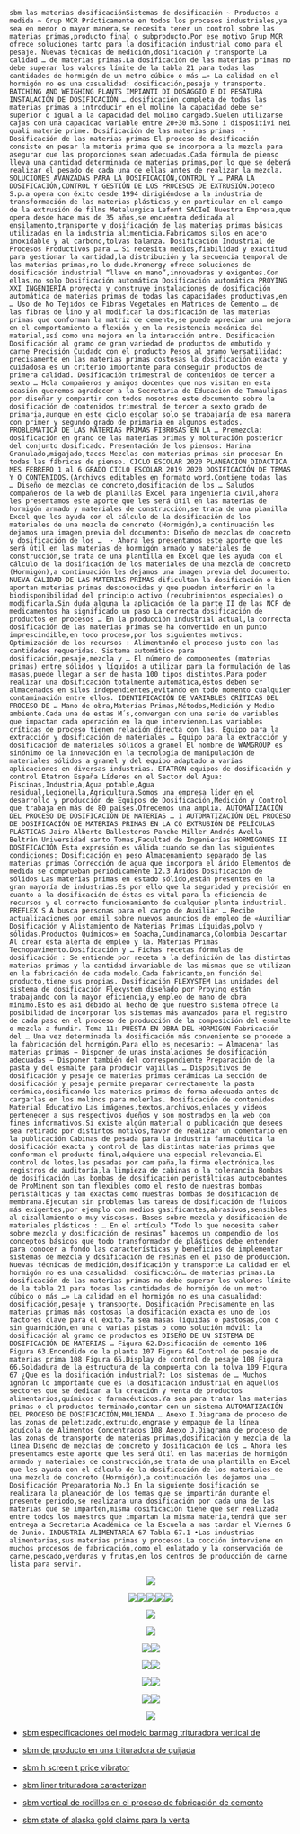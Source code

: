 
```
sbm las materias dosificaciónSistemas de dosificación ~ Productos a medida ~ Grup MCR Prácticamente en todos los procesos industriales,ya sea en menor o mayor manera,se necesita tener un control sobre las materias primas,producto final o subproducto.Por ese motivo Grup MCR ofrece soluciones tanto para la dosificación industrial como para el pesaje. Nuevas técnicas de medición,dosificación y transporte La calidad … de materias primas.La dosificación de las materias primas no debe superar los valores límite de la tabla 21 para todas las cantidades de hormigón de un metro cúbico o más …» La calidad en el hormigón no es una casualidad: dosificación,pesaje y transporte. BATCHING AND WEIGHING PLANTS IMPIANTI DI DOSAGGIO E DI PESATURA INSTALACIÓN DE DOSIFICACIÓN … dosificación completa de todas las materias primas a introducir en el molino la capacidad debe ser superior o igual a la capacidad del molino cargado.Suelen utilizarse cajas con una capacidad variable entre 20÷30 m3.Sono i dispositivi nei quali materie prime. Dosificación de las materias primas  · Dosificación de las materias primas El proceso de dosificación consiste en pesar la materia prima que se incorpora a la mezcla para asegurar que las proporciones sean adecuadas.Cada fórmula de pienso lleva una cantidad determinada de materias primas,por lo que se deberá realizar el pesado de cada una de ellas antes de realizar la mezcla. SOLUCIONES AVANZADAS PARA LA DOSIFICACIÓN,CONTROL Y … PARA LA DOSIFICACIÓN,CONTROL Y GESTIÓN DE LOS PROCESOS DE EXTRUSIÓN.Doteco S.p.a opera con éxito desde 1994 dirigiéndose a la industria de transformación de las materias plásticas,y en particular en el campo de la extrusión de films Metalurgica Lefont SACIeI Nuestra Empresa,que opera desde hace más de 35 años,se encuentra dedicada al ensilamento,transporte y dosificación de las materias primas básicas utilizadas en la industria alimenticia.Fabricamos silos en acero inoxidable y al carbono,tolvas balanza. Dosificación Industrial de Procesos Productivos para … Si necesita medios,fiabilidad y exactitud para gestionar la cantidad,la distribución y la secuencia temporal de las materias primas,no lo dude.Kronergy ofrece soluciones de dosificación industrial “llave en mano”,innovadoras y exigentes.Con ellas,no solo Dosificación automática Dosificación automática PROYING XXI INGENIERÍA proyecta y construye instalaciones de dosificación automática de materias primas de todas las capacidades productivas,en … Uso de No Tejidos de Fibras Vegetales en Matrices de Cemento … de las fibras de lino y al modificar la dosificación de las materias primas que conforman la matriz de cemento,se puede apreciar una mejora en el comportamiento a flexión y en la resistencia mecánica del material,así como una mejora en la interacción entre. Dosificación Dosificación al gramo de gran variedad de productos de embutido y carne Precisión Cuidado con el producto Pesos al gramo Versatilidad: precisamente en las materias primas costosas la dosificación exacta y cuidadosa es un criterio importante para conseguir productos de primera calidad. Dosificación trimestral de contenidos de tercer a sexto … Hola compañeros y amigos docentes que nos visitan en esta ocasión queremos agradecer a la Secretaria de Educación de Tamaulipas por diseñar y compartir con todos nosotros este documento sobre la dosificación de contenidos trimestral de tercer a sexto grado de primaria,aunque en este ciclo escolar solo se trabajaría de esa manera con primer y segundo grado de primaria en algunos estados. PROBLEMÁTICA DE LAS MATERIAS PRIMAS FIBROSAS EN LA … Premezcla: dosificación en grano de las materias primas y molturación posterior del conjunto dosificado. Presentación de los piensos: Harina Granulado,migajado,tacos Mezclas con materias primas sin procesar En todas las fábricas de pienso. CICLO ESCOLAR 2020 PLANEACION DIDACTICA MES FEBRERO 1 al 6 GRADO CICLO ESCOLAR 2019 2020 DOSIFICACIÓN DE TEMAS Y O CONTENIDOS.(Archivos editables en formato word.Contiene todas las … Diseño de mezclas de concreto,dosificación de los … Saludos compañeros de la web de planillas Excel para ingeniería civil,ahora les presentamos este aporte que les será útil en las materias de hormigón armado y materiales de construcción,se trata de una planilla Excel que les ayuda con el cálculo de la dosificación de los materiales de una mezcla de concreto (Hormigón),a continuación les dejamos una imagen previa del documento: Diseño de mezclas de concreto y dosificación de los …  · Ahora les presentamos este aporte que les será útil en las materias de hormigón armado y materiales de construcción,se trata de una plantilla en Excel que les ayuda con el cálculo de la dosificación de los materiales de una mezcla de concreto (Hormigón),a continuación les dejamos una imagen previa del documento: NUEVA CALIDAD DE LAS MATERIAS PRIMAS dificultan la dosificación o bien aportan materias primas desconocidas y que pueden interferir en la biodisponibilidad del principio activo (recubrimientos especiales) o modificarla.Sin duda alguna la aplicación de la parte II de las NCF de medicamentos ha significado un paso La correcta dosificación de productos en procesos … En la producción industrial actual,la correcta dosificación de las materias primas se ha convertido en un punto imprescindible,en todo proceso,por los siguientes motivos: Optimización de los recursos : Alimentando el proceso justo con las cantidades requeridas. Sistema automático para dosificación,pesaje,mezcla y … El número de componentes (materias primas) entre sólidos y líquidos a utilizar para la formulación de las masas,puede llegar a ser de hasta 100 tipos distintos.Para poder realizar una dosificación totalmente automática,éstos deben ser almacenados en silos independientes,evitando en todo momento cualquier contaminación entre ellos. IDENTIFICACIÓN DE VARIABLES CRÍTICAS DEL PROCESO DE … Mano de obra,Materias Primas,Métodos,Medición y Medio ambiente.Cada una de estas M´s,convergen con una serie de variables que impactan cada operación en la que intervienen.Las variables críticas de proceso tienen relación directa con las. Equipo para la extracción y dosificación de materiales … Equipo para la extracción y dosificación de materiales sólidos a granel El nombre de WAMGROUP es sinónimo de la innovación en la tecnología de manipulación de materiales sólidos a granel y del equipo adaptado a varias aplicaciones en diversas industrias. ETATRON equipos de dosificación y control Etatron España Líderes en el Sector del Agua: Piscinas,Industria,Agua potable,Agua residual,Legionella,Agricultura.Somos una empresa líder en el desarrollo y producción de Equipos de Dosificación,Medición y Control que trabaja en más de 80 países.Ofrecemos una amplia. AUTOMATIZACIÓN DEL PROCESO DE DOSIFICACIÓN DE MATERIAS … 1 AUTOMATIZACIÓN DEL PROCESO DE DOSIFICACIÓN DE MATERIAS PRIMAS EN LA CO EXTRUSIÓN DE PELÍCULAS PLÁSTICAS Jairo Alberto Ballesteros Panche Miller Andrés Avella Beltrán Universidad santo Tomas,Facultad de Ingenierías HORMIGONES II DOSIFICACIÓN Esta expresión es válida cuando se dan las siguientes condiciones: Dosificación en peso Almacenamiento separado de las materias primas Corrección de agua que incorpora el árido Elementos de medida se comprueban periódicamente 12.3 Áridos Dosificación de sólidos Las materias primas en estado sólido,están presentes en la gran mayoría de industrias.Es por ello que la seguridad y precisión en cuanto a la dosificación de éstas es vital para la eficiencia de recursos y el correcto funcionamiento de cualquier planta industrial. PREFLEX S A busca personas para el cargo de Auxiliar … Recibe actualizaciones por email sobre nuevos anuncios de empleo de «Auxiliar Dosificación y Alistamiento de Materias Primas Líquidas,polvo y sólidas.Productos Químicos» en Soacha,Cundinamarca,Colombia Descartar Al crear esta alerta de empleo y la. Materias Primas Tecnopavimento.Dosificación y … Fichas recetas fórmulas de dosificación : Se entiende por receta a la definición de las distintas materias primas y la cantidad invariable de las mismas que se utilizan en la fabricación de cada modelo.Cada fabricante,en función del producto,tiene sus propias. Dosificación FLEXYSTEM Las unidades del sistema de dosificación Flexystem diseñado por Proying están trabajando con la mayor eficiencia,y empleo de mano de obra mínimo.Esto es así debido al hecho de que nuestro sistema ofrece la posibilidad de incorporar los sistemas más avanzados para el registro de cada paso en el proceso de producción de la composición del esmalte o mezcla a fundir. Tema 11: PUESTA EN OBRA DEL HORMIGON Fabricación del … Una vez determinada la dosificación más conveniente se procede a la fabricación del hormigón.Para ello es necesario: − Almacenar las materias primas − Disponer de unas instalaciones de dosificación adecuadas − Disponer también del correspondiente Preparación de la pasta y del esmalte para producir vajillas … Dispositivos de dosificación y pesaje de materias primas cerámicas La sección de dosificación y pesaje permite preparar correctamente la pasta cerámica,dosificando las materias primas de forma adecuada antes de cargarlas en los molinos para molerlas. Dosificación de contenidos Material Educativo Las imágenes,textos,archivos,enlaces y videos pertenecen a sus respectivos dueños y son mostrados en la web con fines informativos.Si existe algún material o publicación que desees sea retirado por distintos motivos,favor de realizar un comentario en la publicación Cabinas de pesada para la industria farmacéutica la dosificación exacta y control de las distintas materias primas que conforman el producto final,adquiere una especial relevancia.El control de lotes,las pesadas por cam paña,la firma electrónica,los registros de auditoría,la limpieza de cabinas o la tolerancia Bombas de dosificación Las bombas de dosificación peristálticas autocebantes de ProMinent son tan flexibles como el resto de nuestras bombas peristálticas y tan exactas como nuestras bombas de dosificación de membrana.Ejecutan sin problemas las tareas de dosificación de fluidos más exigentes,por ejemplo con medios gasificantes,abrasivos,sensibles al cizallamiento o muy viscosos. Bases sobre mezcla y dosificación de materiales plásticos : … En el artículo “Todo lo que necesita saber sobre mezcla y dosificación de resinas” hacemos un compendio de los conceptos básicos que todo transformador de plásticos debe entender para conocer a fondo las características y beneficios de implementar sistemas de mezcla y dosificación de resinas en el piso de producción. Nuevas técnicas de medición,dosificación y transporte La calidad en el hormigón no es una casualidad: dosificación… de materias primas.La dosificación de las materias primas no debe superar los valores límite de la tabla 21 para todas las cantidades de hormigón de un metro cúbico o más …» La calidad en el hormigón no es una casualidad: dosificación,pesaje y transporte. Dosificación Precisamente en las materias primas más costosas la dosificación exacta es uno de los factores clave para el éxito.Ya sea masas líquidas o pastosas,con o sin guarnición,en una o varias pistas o como solución móvil: la dosificación al gramo de productos es DISEÑO DE UN SISTEMA DE DOSIFICACIÓN DE MATERIAS … Figura 62.Dosificación de cemento 106 Figura 63.Encendido de la planta 107 Figura 64.Control de pesaje de materias prima 108 Figura 65.Display de control de pesaje 108 Figura 66.Soldadura de la estructura de la compuerta con la tolva 109 Figura 67 ¿Que es la dosificación industrial?: Los sistemas de … Muchos ignoran lo importante que es la dosificación industrial en aquellos sectores que se dedican a la creación y venta de productos alimentarios,químicos o farmacéuticos.Ya sea para tratar las materias primas o el productos terminado,contar con un sistema AUTOMATIZACIÓN DEL PROCESO DE DOSIFICACIÓN,MOLIENDA … Anexo I.Diagrama de proceso de las zonas de peletizado,extruido,engrase y empaque de la línea acuícola de Alimentos Concentrados 108 Anexo J.Diagrama de proceso de las zonas de transporte de materias primas,dosificación y mezcla de la línea Diseño de mezclas de concreto y dosificación de los … Ahora les presentamos este aporte que les será útil en las materias de hormigón armado y materiales de construcción,se trata de una plantilla en Excel que les ayuda con el cálculo de la dosificación de los materiales de una mezcla de concreto (Hormigón),a continuación les dejamos una … Dosificación Preparatoria No.3 En la siguiente dosificación se realizara la planeación de los temas que se impartirán durante el presente periodo,se realizara una dosificación por cada una de las materias que se imparten,misma dosificación tiene que ser realizada entre todos los maestros que impartan la misma materia,tendrá que ser entrega a Secretaria Académica de la Escuela a mas tardar el Viernes 6 de Junio. INDUSTRIA ALIMENTARIA 67 Tabla 67.1 •Las industrias alimentarias,sus materias primas y procesos.La cocción interviene en muchos procesos de fabricación,como el enlatado y la conservación de carne,pescado,verduras y frutas,en los centros de producción de carne lista para servir. 
```

<div align="center">

<a href="https://es-crusher.shibang-china.com/github&k=sbm+las+materias+dosificaci%C3%B3n"><img src="https://static.shibang-china.com/es/crusher/logo.jpg"></a>

<a href="https://es-crusher.shibang-china.com/github&k=sbm+las+materias+dosificaci%C3%B3n"><img src="https://static.shibang-china.com/es/crusher/index.jpg"></a><a href="https://es-crusher.shibang-china.com/material.htmlgithub&k=sbm+las+materias+dosificaci%C3%B3n"><img src="https://static.shibang-china.com/es/crusher/material.jpg"></a><a href="https://es-crusher.shibang-china.com/application.htmlgithub&k=sbm+las+materias+dosificaci%C3%B3n"><img src="https://static.shibang-china.com/es/crusher/application.jpg"></a><a href="https://es-crusher.shibang-china.com/aboutus.htmlgithub&k=sbm+las+materias+dosificaci%C3%B3n"><img src="https://static.shibang-china.com/es/crusher/aboutus.jpg"></a><a href="https://es-crusher.shibang-china.com/contact.htmlgithub&k=sbm+las+materias+dosificaci%C3%B3n"><img src="https://static.shibang-china.com/es/crusher/contact.jpg"></a>

<a href="https://es-crusher.shibang-china.com/github&k=sbm+las+materias+dosificaci%C3%B3n"><img src="https://static.shibang-china.com/es/crusher/banner.jpg"></a>

<a href="https://swt.shibang-china.com/github&k=sbm+las+materias+dosificaci%C3%B3n"><img src="https://static.shibang-china.com/es/crusher/text.jpg"></a>

<a href="https://swt.shibang-china.com/github&k=sbm+las+materias+dosificaci%C3%B3n"><img src="https://static.shibang-china.com/es/crusher/chat.jpg"></a><a href="https://es-crusher.shibang-china.com/contact.htmlgithub&k=sbm+las+materias+dosificaci%C3%B3n"><img src="https://static.shibang-china.com/es/crusher/message.jpg"></a>

<a href="https://es-crusher.shibang-china.com/products/pe.htmlgithub&k=sbm+las+materias+dosificaci%C3%B3n"><img src="https://static.shibang-china.com/es/crusher/pe.jpg"></a><a href="https://es-crusher.shibang-china.com/products/pf.htmlgithub&k=sbm+las+materias+dosificaci%C3%B3n"><img src="https://static.shibang-china.com/es/crusher/pf.jpg"></a>

<a href="https://es-crusher.shibang-china.com/products/hpt.htmlgithub&k=sbm+las+materias+dosificaci%C3%B3n"><img src="https://static.shibang-china.com/es/crusher/hpt.jpg"></a><a href="https://es-crusher.shibang-china.com/products/vsi.htmlgithub&k=sbm+las+materias+dosificaci%C3%B3n"><img src="https://static.shibang-china.com/es/crusher/vsi.jpg"></a>

<a href="https://es-crusher.shibang-china.com/products/klv.htmlgithub&k=sbm+las+materias+dosificaci%C3%B3n"><img src="https://static.shibang-china.com/es/crusher/klv.jpg"></a><a href="https://es-crusher.shibang-china.com/products/portable.htmlgithub&k=sbm+las+materias+dosificaci%C3%B3n"><img src="https://static.shibang-china.com/es/crusher/portable.jpg"></a>

<a href="https://swt.shibang-china.com/github&k=sbm+las+materias+dosificaci%C3%B3n"><img src="https://static.shibang-china.com/es/crusher/case.jpg"></a>

</div>


* [sbm especificaciones del modelo barmag trituradora vertical de](sbm%20especificaciones%20del%20modelo%20barmag%20trituradora%20vertical%20de.md)

* [sbm de producto en una trituradora de quijada](sbm%20de%20producto%20en%20una%20trituradora%20de%20quijada.md)

* [sbm h screen t price vibrator](sbm%20h%20screen%20t%20price%20vibrator.md)

* [sbm liner trituradora caracterizan](sbm%20liner%20trituradora%20caracterizan.md)

* [sbm vertical de rodillos en el proceso de fabricación de cemento](sbm%20vertical%20de%20rodillos%20en%20el%20proceso%20de%20fabricaci%C3%B3n%20de%20cemento.md)

* [sbm state of alaska gold claims para la venta](sbm%20state%20of%20alaska%20gold%20claims%20para%20la%20venta.md)